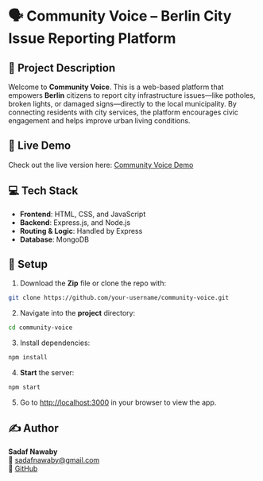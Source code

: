 # 🗣️ Community Voice – Berlin City Issue Reporting Platform

## 📌 Project Description
Welcome to **Community Voice**. This is a web-based platform that empowers **Berlin** citizens to report city infrastructure issues—like potholes, broken lights, or damaged signs—directly to the local municipality. By connecting residents with city services, the platform encourages civic engagement and helps improve urban living conditions.

## 🔗 Live Demo

Check out the live version here: [Community Voice Demo](https://link)

## 💻 Tech Stack

- **Frontend**: HTML, CSS, and JavaScript
- **Backend**: Express.js, and Node.js
- **Routing & Logic**: Handled by Express
- **Database**: MongoDB

## 🚀 Setup

1. Download the **Zip** file or clone the repo with:

```bash
git clone https://github.com/your-username/community-voice.git
```
2. Navigate into the **project** directory:

```bash
cd community-voice
```

3. Install dependencies:
```bash
npm install
```
4. **Start** the server:

```bash
npm start
```

5. Go to [http://localhost:3000](http://localhost:3000) in your browser to view the app.


## ✍️ Author

**Sadaf Nawaby**  
📧 sadafnawaby@gmail.com  
🐙 [GitHub](https://github.com/nawabysadaf)

